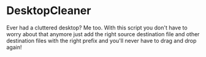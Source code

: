 # DesktopCleaner
 Ever had a cluttered desktop? Me too. With this script you don't have to worry about that anymore 
 just add the right source destination file and other destination files 
 with the right prefix and you'll never have to drag and drop again!
